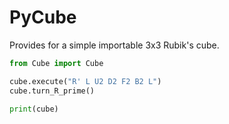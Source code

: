 # PyCube #

Provides for a simple importable 3x3 Rubik's cube.

```python
from Cube import Cube

cube.execute("R' L U2 D2 F2 B2 L")
cube.turn_R_prime()

print(cube)
```